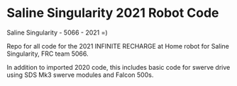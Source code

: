 # Saline Singularity 2021 Robot Code

Saline Singularity - 5066 - 2021 =)

Repo for all code for the 2021 INFINITE RECHARGE at Home robot for Saline Singularity, FRC team 5066. 

In addition to imported 2020 code, this includes basic code for swerve drive using SDS Mk3 swerve modules and Falcon 500s.
